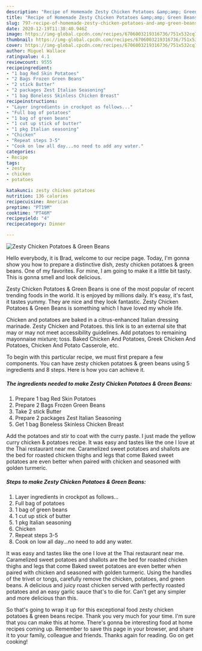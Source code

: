 ```yaml
---
description: "Recipe of Homemade Zesty Chicken Potatoes &amp;amp; Green Beans"
title: "Recipe of Homemade Zesty Chicken Potatoes &amp;amp; Green Beans"
slug: 797-recipe-of-homemade-zesty-chicken-potatoes-and-amp-green-beans
date: 2020-12-19T11:38:40.946Z
image: https://img-global.cpcdn.com/recipes/6706003219316736/751x532cq70/zesty-chicken-potatoes-green-beans-recipe-main-photo.jpg
thumbnail: https://img-global.cpcdn.com/recipes/6706003219316736/751x532cq70/zesty-chicken-potatoes-green-beans-recipe-main-photo.jpg
cover: https://img-global.cpcdn.com/recipes/6706003219316736/751x532cq70/zesty-chicken-potatoes-green-beans-recipe-main-photo.jpg
author: Miguel Wallace
ratingvalue: 4.1
reviewcount: 9555
recipeingredient:
- "1 bag Red Skin Potatoes"
- "2 Bags Frozen Green Beans"
- "2 stick Butter"
- "2 packages Zest Italian Seasoning"
- "1 bag Boneless Skinless Chicken Breast"
recipeinstructions:
- "Layer ingredients in crockpot as follows..."
- "Full bag of potatoes"
- "1 bag of green beans"
- "1 cut up stick of butter"
- "1 pkg Italian seasoning"
- "Chicken"
- "Repeat steps 3-5"
- "Cook on low all day...no need to add any water."
categories:
- Recipe
tags:
- zesty
- chicken
- potatoes

katakunci: zesty chicken potatoes 
nutrition: 136 calories
recipecuisine: American
preptime: "PT19M"
cooktime: "PT46M"
recipeyield: "4"
recipecategory: Dinner

---
```



![Zesty Chicken Potatoes &amp; Green Beans](https://img-global.cpcdn.com/recipes/6706003219316736/751x532cq70/zesty-chicken-potatoes-green-beans-recipe-main-photo.jpg)

Hello everybody, it is Brad, welcome to our recipe page. Today, I'm gonna show you how to prepare a distinctive dish, zesty chicken potatoes &amp; green beans. One of my favorites. For mine, I am going to make it a little bit tasty. This is gonna smell and look delicious.

Zesty Chicken Potatoes &amp; Green Beans is one of the most popular of recent trending foods in the world. It is enjoyed by millions daily. It's easy, it's fast, it tastes yummy. They are nice and they look fantastic. Zesty Chicken Potatoes &amp; Green Beans is something which I have loved my whole life.

Chicken and potatoes are baked in a citrus-enhanced Italian dressing marinade. Zesty Chicken and Potatoes. this link is to an external site that may or may not meet accessibility guidelines. Add potatoes to remaining mayonnaise mixture; toss. Baked Chicken And Potatoes, Greek Chicken And Potatoes, Chicken And Potato Casserole, etc.


To begin with this particular recipe, we must first prepare a few components. You can have zesty chicken potatoes &amp; green beans using 5 ingredients and 8 steps. Here is how you can achieve it.

<!--inarticleads1-->

##### The ingredients needed to make Zesty Chicken Potatoes &amp; Green Beans:

1. Prepare 1 bag Red Skin Potatoes
1. Prepare 2 Bags Frozen Green Beans
1. Take 2 stick Butter
1. Prepare 2 packages Zest Italian Seasoning
1. Get 1 bag Boneless Skinless Chicken Breast


Add the potatoes and stir to coat with the curry paste. I just made the yellow curry chicken &amp; potatoes recipe. It was easy and tastes like the one I love at the Thai restaurant near me. Caramelized sweet potatoes and shallots are the bed for roasted chicken thighs and legs that come Baked sweet potatoes are even better when paired with chicken and seasoned with golden turmeric. 

<!--inarticleads2-->

##### Steps to make Zesty Chicken Potatoes &amp; Green Beans:

1. Layer ingredients in crockpot as follows...
1. Full bag of potatoes
1. 1 bag of green beans
1. 1 cut up stick of butter
1. 1 pkg Italian seasoning
1. Chicken
1. Repeat steps 3-5
1. Cook on low all day...no need to add any water.


It was easy and tastes like the one I love at the Thai restaurant near me. Caramelized sweet potatoes and shallots are the bed for roasted chicken thighs and legs that come Baked sweet potatoes are even better when paired with chicken and seasoned with golden turmeric. Using the handles of the trivet or tongs, carefully remove the chicken, potatoes, and green beans. A delicious and juicy roast chicken served with perfectly roasted potatoes and an easy garlic sauce that&#39;s to die for. Can&#39;t get any simpler and more delicious than this. 

So that's going to wrap it up for this exceptional food zesty chicken potatoes &amp; green beans recipe. Thank you very much for your time. I'm sure that you can make this at home. There's gonna be interesting food at home recipes coming up. Remember to save this page in your browser, and share it to your family, colleague and friends. Thanks again for reading. Go on get cooking!
